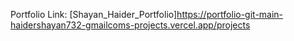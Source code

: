 Portfolio Link: [Shayan_Haider_Portfolio]https://portfolio-git-main-haidershayan732-gmailcoms-projects.vercel.app/projects
